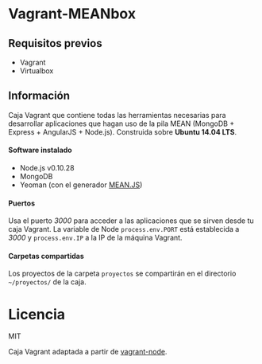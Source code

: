 # Vagrant-MEANbox

## Requisitos previos

* Vagrant
* Virtualbox

## Información

Caja Vagrant que contiene todas las herramientas necesarias para desarrollar aplicaciones que hagan uso de la pila MEAN (MongoDB + Express + AngularJS + Node.js). Construida sobre **Ubuntu 14.04 LTS**.

#### Software instalado

* Node.js v0.10.28
* MongoDB
* Yeoman (con el generador [MEAN.JS](http://meanjs.org/generator.html))

#### Puertos

Usa el puerto *3000* para acceder a las aplicaciones que se sirven desde tu caja Vagrant. La variable de Node ``process.env.PORT`` está establecida a *3000* y ``process.env.IP`` a la IP de la máquina Vagrant.

#### Carpetas compartidas

Los proyectos de la carpeta ``proyectos`` se compartirán en el directorio ``~/proyectos/`` de la caja.

# Licencia

MIT

Caja Vagrant adaptada a partir de [vagrant-node](https://github.com/Silom/vagrant-node).